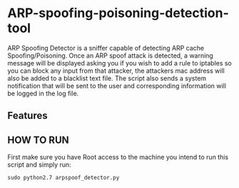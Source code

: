 # ARP-spoofing-poisoning-detection-tool

ARP Spoofing Detector is a sniffer capable of detecting ARP cache Spoofing/Poisoning. Once an ARP spoof attack is detected, a warning message will be displayed asking you if you wish to add a rule to iptables so you can block any input from that attacker, the attackers mac address will also be added to a blacklist text file. The script also sends a system notification that will be sent to the user and corresponding information will be logged in the log file.


<h2>Features</h2>


<h2>HOW TO RUN</h2>

First make sure you have Root access to the machine you intend to run this script and simply run:

`sudo python2.7 arpspoof_detector.py`

